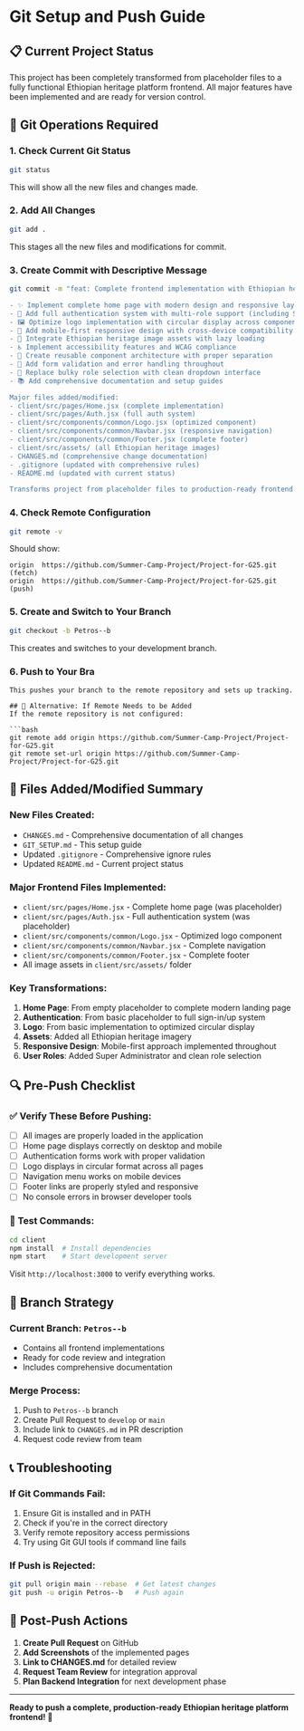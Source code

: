 # Git Setup and Push Guide

## 📋 Current Project Status

This project has been completely transformed from placeholder files to a fully functional Ethiopian heritage platform frontend. All major features have been implemented and are ready for version control.

## 🔄 Git Operations Required

### 1. Check Current Git Status
```bash
git status
```
This will show all the new files and changes made.

### 2. Add All Changes
```bash
git add .
```
This stages all the new files and modifications for commit.

### 3. Create Commit with Descriptive Message
```bash
git commit -m "feat: Complete frontend implementation with Ethiopian heritage platform

- ✨ Implement complete home page with modern design and responsive layout
- 🔐 Add full authentication system with multi-role support (including Super Admin)
- 🖼️ Optimize logo implementation with circular display across components
- 📱 Add mobile-first responsive design with cross-device compatibility  
- 🎨 Integrate Ethiopian heritage image assets with lazy loading
- ♿ Implement accessibility features and WCAG compliance
- 🧩 Create reusable component architecture with proper separation
- 📝 Add form validation and error handling throughout
- 🎯 Replace bulky role selection with clean dropdown interface
- 📚 Add comprehensive documentation and setup guides

Major files added/modified:
- client/src/pages/Home.jsx (complete implementation)
- client/src/pages/Auth.jsx (full auth system) 
- client/src/components/common/Logo.jsx (optimized component)
- client/src/components/common/Navbar.jsx (responsive navigation)
- client/src/components/common/Footer.jsx (complete footer)
- client/src/assets/ (all Ethiopian heritage images)
- CHANGES.md (comprehensive change documentation)
- .gitignore (updated with comprehensive rules)
- README.md (updated with current status)

Transforms project from placeholder files to production-ready frontend."
```

### 4. Check Remote Configuration
```bash
git remote -v
```
Should show:
```
origin  https://github.com/Summer-Camp-Project/Project-for-G25.git (fetch)
origin  https://github.com/Summer-Camp-Project/Project-for-G25.git (push)
```

### 5. Create and Switch to Your Branch
```bash
git checkout -b Petros--b
```
This creates and switches to your development branch.

### 6. Push to Your Bra
```
This pushes your branch to the remote repository and sets up tracking.

## 🚨 Alternative: If Remote Needs to be Added
If the remote repository is not configured:

```bash
git remote add origin https://github.com/Summer-Camp-Project/Project-for-G25.git
git remote set-url origin https://github.com/Summer-Camp-Project/Project-for-G25.git
```

## 📁 Files Added/Modified Summary

### New Files Created:
- `CHANGES.md` - Comprehensive documentation of all changes
- `GIT_SETUP.md` - This setup guide
- Updated `.gitignore` - Comprehensive ignore rules
- Updated `README.md` - Current project status

### Major Frontend Files Implemented:
- `client/src/pages/Home.jsx` - Complete home page (was placeholder)
- `client/src/pages/Auth.jsx` - Full authentication system (was placeholder)  
- `client/src/components/common/Logo.jsx` - Optimized logo component
- `client/src/components/common/Navbar.jsx` - Complete navigation
- `client/src/components/common/Footer.jsx` - Complete footer
- All image assets in `client/src/assets/` folder

### Key Transformations:
1. **Home Page**: From empty placeholder to complete modern landing page
2. **Authentication**: From basic placeholder to full sign-in/up system
3. **Logo**: From basic implementation to optimized circular display
4. **Assets**: Added all Ethiopian heritage imagery
5. **Responsive Design**: Mobile-first approach implemented throughout
6. **User Roles**: Added Super Administrator and clean role selection

## 🔍 Pre-Push Checklist

### ✅ Verify These Before Pushing:
- [ ] All images are properly loaded in the application  
- [ ] Home page displays correctly on desktop and mobile
- [ ] Authentication forms work with proper validation
- [ ] Logo displays in circular format across all pages
- [ ] Navigation menu works on mobile devices
- [ ] Footer links are properly styled and responsive
- [ ] No console errors in browser developer tools

### 🧪 Test Commands:
```bash
cd client
npm install  # Install dependencies
npm start    # Start development server
```

Visit `http://localhost:3000` to verify everything works.

## 🎯 Branch Strategy

### Current Branch: `Petros--b`
- Contains all frontend implementations
- Ready for code review and integration
- Includes comprehensive documentation

### Merge Process:
1. Push to `Petros--b` branch
2. Create Pull Request to `develop` or `main`
3. Include link to `CHANGES.md` in PR description
4. Request code review from team

## 📞 Troubleshooting

### If Git Commands Fail:
1. Ensure Git is installed and in PATH
2. Check if you're in the correct directory
3. Verify remote repository access permissions
4. Try using Git GUI tools if command line fails

### If Push is Rejected:
```bash
git pull origin main --rebase  # Get latest changes
git push -u origin Petros--b   # Push again
```

## 🎉 Post-Push Actions

1. **Create Pull Request** on GitHub
2. **Add Screenshots** of the implemented pages
3. **Link to CHANGES.md** for detailed review
4. **Request Team Review** for integration approval
5. **Plan Backend Integration** for next development phase

---

**Ready to push a complete, production-ready Ethiopian heritage platform frontend! 🚀**
